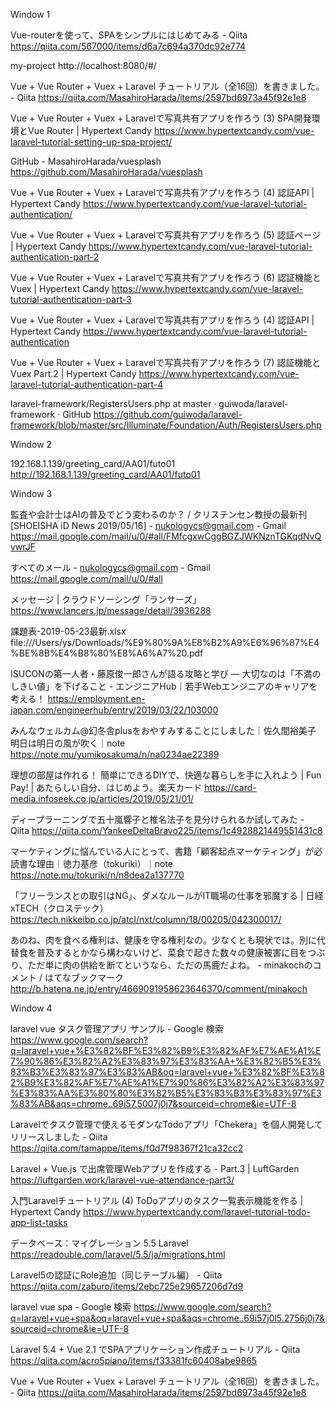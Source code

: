 Window 1

   Vue-routerを使って、SPAをシンプルにはじめてみる - Qiita
   https://qiita.com/567000/items/d6a7c694a370dc92e774

   my-project
   http://localhost:8080/#/

   Vue + Vue Router + Vuex + Laravel チュートリアル（全16回）を書きました。 - Qiita
   https://qiita.com/MasahiroHarada/items/2597bd6973a45f92e1e8

   Vue + Vue Router + Vuex + Laravelで写真共有アプリを作ろう (3) SPA開発環境とVue Router | Hypertext Candy
   https://www.hypertextcandy.com/vue-laravel-tutorial-setting-up-spa-project/

   GitHub - MasahiroHarada/vuesplash
   https://github.com/MasahiroHarada/vuesplash

   Vue + Vue Router + Vuex + Laravelで写真共有アプリを作ろう (4) 認証API | Hypertext Candy
   https://www.hypertextcandy.com/vue-laravel-tutorial-authentication/

   Vue + Vue Router + Vuex + Laravelで写真共有アプリを作ろう (5) 認証ページ | Hypertext Candy
   https://www.hypertextcandy.com/vue-laravel-tutorial-authentication-part-2

   Vue + Vue Router + Vuex + Laravelで写真共有アプリを作ろう (6) 認証機能とVuex | Hypertext Candy
   https://www.hypertextcandy.com/vue-laravel-tutorial-authentication-part-3

   Vue + Vue Router + Vuex + Laravelで写真共有アプリを作ろう (4) 認証API | Hypertext Candy
   https://www.hypertextcandy.com/vue-laravel-tutorial-authentication

   Vue + Vue Router + Vuex + Laravelで写真共有アプリを作ろう (7) 認証機能とVuex Part.2 | Hypertext Candy
   https://www.hypertextcandy.com/vue-laravel-tutorial-authentication-part-4

   laravel-framework/RegistersUsers.php at master · guiwoda/laravel-framework · GitHub
   https://github.com/guiwoda/laravel-framework/blob/master/src/Illuminate/Foundation/Auth/RegistersUsers.php

Window 2

   192.168.1.139/greeting_card/AA01/futo01
   http://192.168.1.139/greeting_card/AA01/futo01

Window 3

   監査や会計士はAIの普及でどう変わるのか？ / クリステンセン教授の最新刊 [SHOEISHA iD News 2019/05/16] - nukologycs@gmail.com - Gmail
   https://mail.google.com/mail/u/0/#all/FMfcgxwCggBGZJWKNznTGKqdNvQvwrJF

   すべてのメール - nukologycs@gmail.com - Gmail
   https://mail.google.com/mail/u/0/#all

   メッセージ | クラウドソーシング「ランサーズ」
   https://www.lancers.jp/message/detail/3936288

   課題表-2019-05-23最新.xlsx
   file:///Users/ys/Downloads/%E9%80%9A%E8%B2%A9%E6%96%87%E4%BE%8B%E4%B8%80%E8%A6%A7%20.pdf

   ISUCONの第一人者・藤原俊一郎さんが語る攻略と学び ― 大切なのは「不満のしきい値」を下げること - エンジニアHub｜若手Webエンジニアのキャリアを考える！
   https://employment.en-japan.com/engineerhub/entry/2019/03/22/103000

   みんなウェルカム@幻冬舎plusをおやすみすることにしました｜佐久間裕美子　明日は明日の風が吹く｜note
   https://note.mu/yumikosakuma/n/na0234ae22389

   理想の部屋は作れる！ 簡単にできるDIYで、快適な暮らしを手に入れよう | Fun Pay! | あたらしい自分、はじめよう。楽天カード
   https://card-media.infoseek.co.jp/articles/2019/05/21/01/

   ディープラーニングで五十嵐響子と椎名法子を見分けられるか試してみた - Qiita
   https://qiita.com/YankeeDeltaBravo225/items/1c4928821449551431c8

   マーケティングに悩んでいる人にとって、書籍「顧客起点マーケティング」が必読書な理由｜徳力基彦（tokuriki）｜note
   https://note.mu/tokuriki/n/n8dea2a137770

   「フリーランスとの取引はNG」、ダメなルールがIT職場の仕事を邪魔する | 日経 xTECH（クロステック）
   https://tech.nikkeibp.co.jp/atcl/nxt/column/18/00205/042300017/

   あのね、肉を食べる権利は、健康を守る権利なの。少なくとも現状では。別に代替食を普及するとかなら構わないけど、菜食で起きた数々の健康被害に目をつぶり、ただ単に肉の供給を断てというなら、ただの馬鹿だよね。 - minakochのコメント / はてなブックマーク
   http://b.hatena.ne.jp/entry/4669091958623646370/comment/minakoch

Window 4

   laravel vue タスク管理アプリ サンプル - Google 検索
   https://www.google.com/search?q=laravel+vue+%E3%82%BF%E3%82%B9%E3%82%AF%E7%AE%A1%E7%90%86%E3%82%A2%E3%83%97%E3%83%AA+%E3%82%B5%E3%83%B3%E3%83%97%E3%83%AB&oq=laravel+vue+%E3%82%BF%E3%82%B9%E3%82%AF%E7%AE%A1%E7%90%86%E3%82%A2%E3%83%97%E3%83%AA%E3%80%80%E3%82%B5%E3%83%B3%E3%83%97%E3%83%AB&aqs=chrome..69i57.5007j0j7&sourceid=chrome&ie=UTF-8

   Laravelでタスク管理で使えるモダンなTodoアプリ「Chekera」を個人開発してリリースしました - Qiita
   https://qiita.com/tamappe/items/f0d7f98367f21ca32cc2

   Laravel + Vue.js で出席管理Webアプリを作成する - Part.3 | LuftGarden
   https://luftgarden.work/laravel-vue-attendance-part3/

   入門Laravelチュートリアル (4) ToDoアプリのタスク一覧表示機能を作る | Hypertext Candy
   https://www.hypertextcandy.com/laravel-tutorial-todo-app-list-tasks

   データベース：マイグレーション 5.5 Laravel
   https://readouble.com/laravel/5.5/ja/migrations.html

   Laravel5の認証にRole追加（同じテーブル編） - Qiita
   https://qiita.com/zaburo/items/2ebc725e29657206d7d9

   laravel vue spa - Google 検索
   https://www.google.com/search?q=laravel+vue+spa&oq=laravel+vue+spa&aqs=chrome..69i57j0l5.2756j0j7&sourceid=chrome&ie=UTF-8

   Laravel 5.4 + Vue 2.1 でSPAアプリケーション作成チュートリアル - Qiita
   https://qiita.com/acro5piano/items/f33381fc60408abe9865

   Vue + Vue Router + Vuex + Laravel チュートリアル（全16回）を書きました。 - Qiita
   https://qiita.com/MasahiroHarada/items/2597bd6973a45f92e1e8
